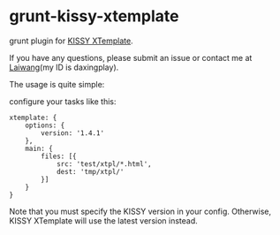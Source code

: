 grunt-kissy-xtemplate
=====================

grunt plugin for [KISSY XTemplate](https://github.com/daxingplay/kissy-xtemplate).

If you have any questions, please submit an issue or contact me at [Laiwang](www.laiwang.com)(my ID is daxingplay).

The usage is quite simple:

configure your tasks like this:

```
xtemplate: {
    options: {
        version: '1.4.1'
    },
    main: {
        files: [{
            src: 'test/xtpl/*.html',
            dest: 'tmp/xtpl/'
        }]
    }
}
```

Note that you must specify the KISSY version in your config. Otherwise, KISSY XTemplate will use the latest version instead.